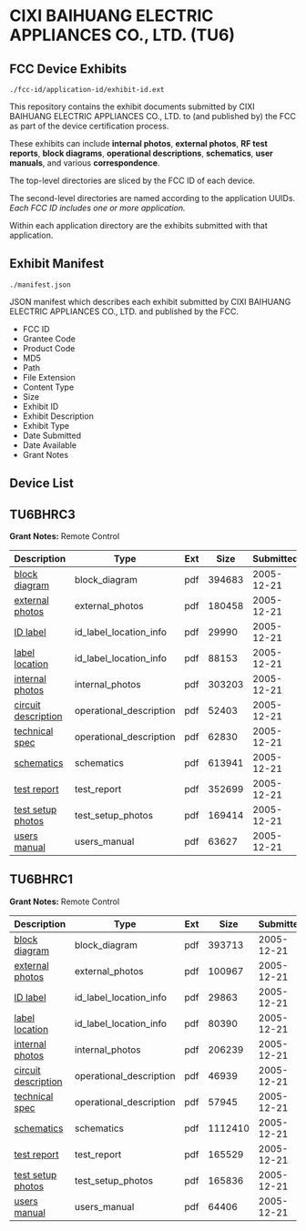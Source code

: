 # CIXI BAIHUANG ELECTRIC APPLIANCES CO., LTD. (TU6)
## FCC Device Exhibits

```
./fcc-id/application-id/exhibit-id.ext
```

This repository contains the exhibit documents submitted by CIXI BAIHUANG ELECTRIC APPLIANCES CO., LTD. to (and published by) the FCC as part of the device certification process.

These exhibits can include **internal photos**, **external photos**, **RF test reports**, **block diagrams**, **operational descriptions**, **schematics**, **user manuals**, and various **correspondence**.

The top-level directories are sliced by the FCC ID of each device.

The second-level directories are named according to the application UUIDs. *Each FCC ID includes one or more application.*

Within each application directory are the exhibits submitted with that application. 

## Exhibit Manifest

```
./manifest.json
```

JSON manifest which describes each exhibit submitted by CIXI BAIHUANG ELECTRIC APPLIANCES CO., LTD. and published by the FCC.

- FCC ID
- Grantee Code
- Product Code
- MD5
- Path
- File Extension
- Content Type
- Size
- Exhibit ID
- Exhibit Description
- Exhibit Type
- Date Submitted
- Date Available
- Grant Notes

## Device List
## TU6BHRC3
**Grant Notes:** Remote Control

| Description | Type | Ext | Size | Submitted | Available |
| ----------- | ---- | --- | ---- | --------- | --------- |
| [block diagram](TU6BHRC3/0835d51b68726c41f57a73443df10a3c/613882.pdf) | block_diagram | pdf | 394683 | 2005-12-21 | 2005-12-20 |
| [external photos](TU6BHRC3/0835d51b68726c41f57a73443df10a3c/613884.pdf) | external_photos | pdf | 180458 | 2005-12-21 | 2005-12-20 |
| [ID label](TU6BHRC3/0835d51b68726c41f57a73443df10a3c/613885.pdf) | id_label_location_info | pdf | 29990 | 2005-12-21 | 2005-12-20 |
| [label location](TU6BHRC3/0835d51b68726c41f57a73443df10a3c/613886.pdf) | id_label_location_info | pdf | 88153 | 2005-12-21 | 2005-12-20 |
| [internal photos](TU6BHRC3/0835d51b68726c41f57a73443df10a3c/613887.pdf) | internal_photos | pdf | 303203 | 2005-12-21 | 2005-12-20 |
| [circuit description](TU6BHRC3/0835d51b68726c41f57a73443df10a3c/613883.pdf) | operational_description | pdf | 52403 | 2005-12-21 | 2005-12-20 |
| [technical spec](TU6BHRC3/0835d51b68726c41f57a73443df10a3c/613892.pdf) | operational_description | pdf | 62830 | 2005-12-21 | 2005-12-20 |
| [schematics](TU6BHRC3/0835d51b68726c41f57a73443df10a3c/613890.pdf) | schematics | pdf | 613941 | 2005-12-21 | 2005-12-20 |
| [test report](TU6BHRC3/0835d51b68726c41f57a73443df10a3c/613889.pdf) | test_report | pdf | 352699 | 2005-12-21 | 2005-12-20 |
| [test setup photos](TU6BHRC3/0835d51b68726c41f57a73443df10a3c/613891.pdf) | test_setup_photos | pdf | 169414 | 2005-12-21 | 2005-12-20 |
| [users manual](TU6BHRC3/0835d51b68726c41f57a73443df10a3c/613888.pdf) | users_manual | pdf | 63627 | 2005-12-21 | 2005-12-20 |
## TU6BHRC1
**Grant Notes:** Remote Control

| Description | Type | Ext | Size | Submitted | Available |
| ----------- | ---- | --- | ---- | --------- | --------- |
| [block diagram](TU6BHRC1/cea4c46c14599c0bad9ec0e2ad8e0b02/613911.pdf) | block_diagram | pdf | 393713 | 2005-12-21 | 2005-12-20 |
| [external photos](TU6BHRC1/cea4c46c14599c0bad9ec0e2ad8e0b02/613913.pdf) | external_photos | pdf | 100967 | 2005-12-21 | 2005-12-20 |
| [ID label](TU6BHRC1/cea4c46c14599c0bad9ec0e2ad8e0b02/613914.pdf) | id_label_location_info | pdf | 29863 | 2005-12-21 | 2005-12-20 |
| [label location](TU6BHRC1/cea4c46c14599c0bad9ec0e2ad8e0b02/613915.pdf) | id_label_location_info | pdf | 80390 | 2005-12-21 | 2005-12-20 |
| [internal photos](TU6BHRC1/cea4c46c14599c0bad9ec0e2ad8e0b02/613916.pdf) | internal_photos | pdf | 206239 | 2005-12-21 | 2005-12-20 |
| [circuit description](TU6BHRC1/cea4c46c14599c0bad9ec0e2ad8e0b02/613912.pdf) | operational_description | pdf | 46939 | 2005-12-21 | 2005-12-20 |
| [technical spec](TU6BHRC1/cea4c46c14599c0bad9ec0e2ad8e0b02/613921.pdf) | operational_description | pdf | 57945 | 2005-12-21 | 2005-12-20 |
| [schematics](TU6BHRC1/cea4c46c14599c0bad9ec0e2ad8e0b02/613919.pdf) | schematics | pdf | 1112410 | 2005-12-21 | 2005-12-20 |
| [test report](TU6BHRC1/cea4c46c14599c0bad9ec0e2ad8e0b02/613918.pdf) | test_report | pdf | 165529 | 2005-12-21 | 2005-12-20 |
| [test setup photos](TU6BHRC1/cea4c46c14599c0bad9ec0e2ad8e0b02/613920.pdf) | test_setup_photos | pdf | 165836 | 2005-12-21 | 2005-12-20 |
| [users manual](TU6BHRC1/cea4c46c14599c0bad9ec0e2ad8e0b02/613917.pdf) | users_manual | pdf | 64406 | 2005-12-21 | 2005-12-20 |
